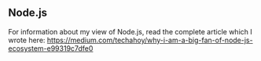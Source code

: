 ## Node.js

For information about my view of Node.js, read the complete article which I wrote here: https://medium.com/techahoy/why-i-am-a-big-fan-of-node-js-ecosystem-e99319c7dfe0